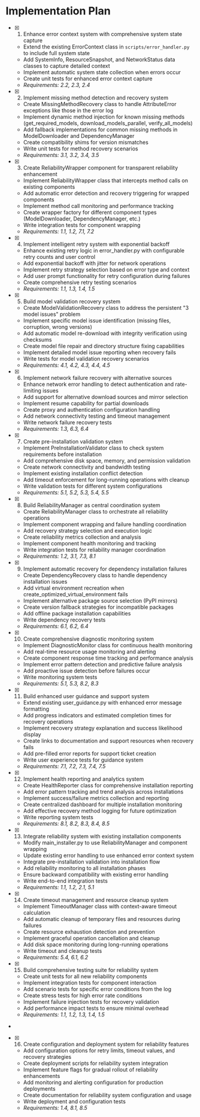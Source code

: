 # Implementation Plan

- [x] 1. Enhance error context system with comprehensive system state capture

  - Extend the existing ErrorContext class in `scripts/error_handler.py` to include full system state
  - Add SystemInfo, ResourceSnapshot, and NetworkStatus data classes to capture detailed context
  - Implement automatic system state collection when errors occur
  - Create unit tests for enhanced error context capture
  - _Requirements: 2.2, 2.3, 2.4_

- [x] 2. Implement missing method detection and recovery system

  - Create MissingMethodRecovery class to handle AttributeError exceptions like those in the error log
  - Implement dynamic method injection for known missing methods (get_required_models, download_models_parallel, verify_all_models)
  - Add fallback implementations for common missing methods in ModelDownloader and DependencyManager
  - Create compatibility shims for version mismatches
  - Write unit tests for method recovery scenarios
  - _Requirements: 3.1, 3.2, 3.4, 3.5_

- [x] 3. Create ReliabilityWrapper component for transparent reliability enhancement

  - Implement ReliabilityWrapper class that intercepts method calls on existing components
  - Add automatic error detection and recovery triggering for wrapped components
  - Implement method call monitoring and performance tracking
  - Create wrapper factory for different component types (ModelDownloader, DependencyManager, etc.)
  - Write integration tests for component wrapping
  - _Requirements: 1.1, 1.2, 7.1, 7.2_

- [x] 4. Implement intelligent retry system with exponential backoff

  - Enhance existing retry logic in error_handler.py with configurable retry counts and user control
  - Add exponential backoff with jitter for network operations
  - Implement retry strategy selection based on error type and context
  - Add user prompt functionality for retry configuration during failures
  - Create comprehensive retry testing scenarios
  - _Requirements: 1.1, 1.3, 1.4, 1.5_

- [x] 5. Build model validation recovery system

  - Create ModelValidationRecovery class to address the persistent "3 model issues" problem
  - Implement specific model issue identification (missing files, corruption, wrong versions)
  - Add automatic model re-download with integrity verification using checksums
  - Create model file repair and directory structure fixing capabilities
  - Implement detailed model issue reporting when recovery fails
  - Write tests for model validation recovery scenarios
  - _Requirements: 4.1, 4.2, 4.3, 4.4, 4.5_

- [x] 6. Implement network failure recovery with alternative sources

  - Enhance network error handling to detect authentication and rate-limiting issues
  - Add support for alternative download sources and mirror selection
  - Implement resume capability for partial downloads
  - Create proxy and authentication configuration handling
  - Add network connectivity testing and timeout management
  - Write network failure recovery tests
  - _Requirements: 1.3, 6.3, 6.4_

- [x] 7. Create pre-installation validation system

  - Implement PreInstallationValidator class to check system requirements before installation
  - Add comprehensive disk space, memory, and permission validation
  - Create network connectivity and bandwidth testing
  - Implement existing installation conflict detection
  - Add timeout enforcement for long-running operations with cleanup
  - Write validation tests for different system configurations
  - _Requirements: 5.1, 5.2, 5.3, 5.4, 5.5_

- [x] 8. Build ReliabilityManager as central coordination system

  - Create ReliabilityManager class to orchestrate all reliability operations
  - Implement component wrapping and failure handling coordination
  - Add recovery strategy selection and execution logic
  - Create reliability metrics collection and analysis
  - Implement component health monitoring and tracking
  - Write integration tests for reliability manager coordination
  - _Requirements: 1.2, 3.1, 7.3, 8.1_

- [x] 9. Implement automatic recovery for dependency installation failures

  - Create DependencyRecovery class to handle dependency installation issues
  - Add virtual environment recreation when create_optimized_virtual_environment fails
  - Implement alternative package source selection (PyPI mirrors)
  - Create version fallback strategies for incompatible packages
  - Add offline package installation capabilities
  - Write dependency recovery tests
  - _Requirements: 6.1, 6.2, 6.4_

- [x] 10. Create comprehensive diagnostic monitoring system

  - Implement DiagnosticMonitor class for continuous health monitoring
  - Add real-time resource usage monitoring and alerting
  - Create component response time tracking and performance analysis
  - Implement error pattern detection and predictive failure analysis
  - Add proactive issue detection before failures occur
  - Write monitoring system tests
  - _Requirements: 5.1, 5.3, 8.2, 8.3_

- [x] 11. Build enhanced user guidance and support system

  - Extend existing user_guidance.py with enhanced error message formatting
  - Add progress indicators and estimated completion times for recovery operations
  - Implement recovery strategy explanation and success likelihood display
  - Create links to documentation and support resources when recovery fails
  - Add pre-filled error reports for support ticket creation
  - Write user experience tests for guidance system
  - _Requirements: 7.1, 7.2, 7.3, 7.4, 7.5_

- [x] 12. Implement health reporting and analytics system

  - Create HealthReporter class for comprehensive installation reporting
  - Add error pattern tracking and trend analysis across installations
  - Implement success/failure metrics collection and reporting
  - Create centralized dashboard for multiple installation monitoring
  - Add effective recovery method logging for future optimization
  - Write reporting system tests
  - _Requirements: 8.1, 8.2, 8.3, 8.4, 8.5_

- [x] 13. Integrate reliability system with existing installation components

  - Modify main_installer.py to use ReliabilityManager and component wrapping
  - Update existing error handling to use enhanced error context system
  - Integrate pre-installation validation into installation flow
  - Add reliability monitoring to all installation phases
  - Ensure backward compatibility with existing error handling
  - Write end-to-end integration tests
  - _Requirements: 1.1, 1.2, 2.1, 5.1_

- [x] 14. Create timeout management and resource cleanup system

  - Implement TimeoutManager class with context-aware timeout calculation
  - Add automatic cleanup of temporary files and resources during failures
  - Create resource exhaustion detection and prevention
  - Implement graceful operation cancellation and cleanup
  - Add disk space monitoring during long-running operations
  - Write timeout and cleanup tests
  - _Requirements: 5.4, 6.1, 6.2_

- [x] 15. Build comprehensive testing suite for reliability system

  - Create unit tests for all new reliability components
  - Implement integration tests for component interaction
  - Add scenario tests for specific error conditions from the log
  - Create stress tests for high error rate conditions
  - Implement failure injection tests for recovery validation
  - Add performance impact tests to ensure minimal overhead
  - _Requirements: 1.1, 1.2, 1.3, 1.4, 1.5_

-

- [x] 16. Create configuration and deployment system for reliability features

  - Add configuration options for retry limits, timeout values, and recovery strategies
  - Create deployment scripts for reliability system integration
  - Implement feature flags for gradual rollout of reliability enhancements
  - Add monitoring and alerting configuration for production deployments
  - Create documentation for reliability system configuration and usage
  - Write deployment and configuration tests
  - _Requirements: 1.4, 8.1, 8.5_
